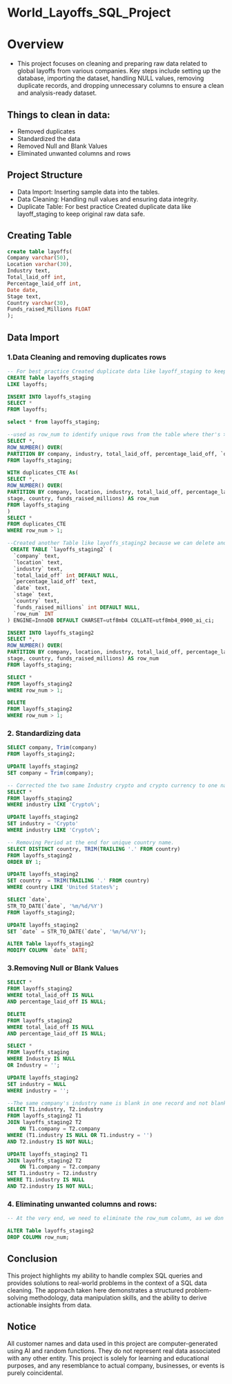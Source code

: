# World_Layoffs_SQL_Project

# Overview
- This project focuses on cleaning and preparing raw data related to global layoffs from various companies. Key steps include setting up the database, importing the dataset, handling NULL values, removing duplicate records, and dropping unnecessary columns to ensure a clean and analysis-ready dataset.

## Things to clean in data: 
- Removed duplicates
- Standardized the data
- Removed Null and Blank Values
- Eliminated unwanted columns and rows


## Project Structure

- Data Import: Inserting sample data into the tables.
- Data Cleaning: Handling null values and ensuring data integrity.
- Duplicate Table: For best practice Created duplicate data like layoff_staging to keep original raw data safe.

## Creating Table
```sql
create table layoffs(
Company varchar(50),
Location varchar(30),
Industry text,
Total_laid_off int,
Percentage_laid_off int,
Date date,
Stage text,
Country varchar(30),
Funds_raised_Millions FLOAT
);

```

## Data Import
### 1.Data Cleaning and removing duplicates rows
``` sql
-- For best practice Created duplicate data like layoff_staging to keep original raw data safe
CREATE Table layoffs_staging
LIKE layoffs;

INSERT INTO layoffs_staging
SELECT *
FROM layoffs;
```

``` sql
select * from layoffs_staging;

--used as row_num to identify unique rows from the table where ther's > 2 it's duplicates
SELECT *,
ROW_NUMBER() OVER(
PARTITION BY company, industry, total_laid_off, percentage_laid_off, `date`) AS row_num
FROM layoffs_staging;

WITH duplicates_CTE As(
SELECT *,
ROW_NUMBER() OVER(
PARTITION BY company, location, industry, total_laid_off, percentage_laid_off, `date`, 
stage, country, funds_raised_millions) AS row_num
FROM layoffs_staging
)
SELECT *
FROM duplicates_CTE
WHERE row_num > 1;

--Created another Table like layoffs_staging2 because we can delete and filter from those row_num which > 1
 CREATE TABLE `layoffs_staging2` (
  `company` text,
  `location` text,
  `industry` text,
  `total_laid_off` int DEFAULT NULL,
  `percentage_laid_off` text,
  `date` text,
  `stage` text,
  `country` text,
  `funds_raised_millions` int DEFAULT NULL,
  `row_num` INT
) ENGINE=InnoDB DEFAULT CHARSET=utf8mb4 COLLATE=utf8mb4_0900_ai_ci;

INSERT INTO layoffs_staging2
SELECT *,
ROW_NUMBER() OVER(
PARTITION BY company, location, industry, total_laid_off, percentage_laid_off, `date`, 
stage, country, funds_raised_millions) AS row_num
FROM layoffs_staging;

SELECT *
FROM layoffs_staging2
WHERE row_num > 1;

DELETE
FROM layoffs_staging2
WHERE row_num > 1;
```

### 2. Standardizing data
```sql
SELECT company, Trim(company)
FROM layoffs_staging2;

UPDATE layoffs_staging2
SET company = Trim(company);

-- Corrected the two same Industry crypto and crypto currency to one name like "crypto"
SELECT *
FROM layoffs_staging2
WHERE industry LIKE 'Crypto%';

UPDATE layoffs_staging2
SET industry = 'Crypto'
WHERE industry LIKE 'Crypto%';

-- Removing Period at the end for unique country name.
SELECT DISTINCT country, TRIM(TRAILING '.' FROM country)
FROM layoffs_staging2
ORDER BY 1;

UPDATE layoffs_staging2
SET country  = TRIM(TRAILING '.' FROM country)
WHERE country LIKE 'United States%';

SELECT `date`,
STR_TO_DATE(`date`, '%m/%d/%Y')
FROM layoffs_staging2;

UPDATE layoffs_staging2
SET `date` = STR_TO_DATE(`date`, '%m/%d/%Y');

ALTER Table layoffs_staging2
MODIFY COLUMN `date` DATE;
```

### 3.Removing Null or Blank Values
```sql
SELECT *
FROM layoffs_staging2
WHERE total_laid_off IS NULL
AND percentage_laid_off IS NULL;

DELETE 
FROM layoffs_staging2
WHERE total_laid_off IS NULL
AND percentage_laid_off IS NULL;

SELECT *
FROM layoffs_staging
WHERE Industry IS NULL
OR Industry = '';

UPDATE layoffs_staging2
SET industry = NULL
WHERE industry = '';

--The same company's industry name is blank in one record and not blank in another. It should be the same name, so I used a JOIN.
SELECT T1.industry, T2.industry
FROM layoffs_staging2 T1
JOIN layoffs_staging2 T2 
    ON T1.company = T2.company
WHERE (T1.industry IS NULL OR T1.industry = '')
AND T2.industry IS NOT NULL;

UPDATE layoffs_staging2 T1
JOIN layoffs_staging2 T2 
    ON T1.company = T2.company
SET T1.industry = T2.industry
WHERE T1.industry IS NULL
AND T2.industry IS NOT NULL;
```

### 4. Eliminating unwanted columns and rows:
```sql
-- At the very end, we need to eliminate the row_num column, as we don't need it anymore.

ALTER Table layoffs_staging2
DROP COLUMN row_num;
```
## Conclusion
This project highlights my ability to handle complex SQL queries and provides solutions to real-world problems in the context of a SQL data cleaning. The approach taken here demonstrates a structured problem-solving methodology, data manipulation skills, and the ability to derive actionable insights from data.

## Notice 
All customer names and data used in this project are computer-generated using AI and random functions. They do not represent real data associated with any other entity. This project is solely for learning and educational purposes, and any resemblance to actual company, businesses, or events is purely coincidental.
